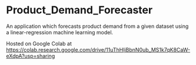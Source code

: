 # Product_Demand_Forecaster
An application which forecasts product demand from a given dataset using a linear-regression machine learning model. 

Hosted on Google Colab at https://colab.research.google.com/drive/11uThHIjBbnN0ub_MS1k7qK8CaW-eXdpA?usp=sharing 

